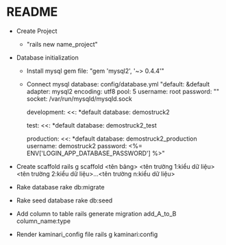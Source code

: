 # README
* Create Project 
    - "rails new name_project"
    
* Database initialization
    - Install mysql gem file: "gem 'mysql2', '~> 0.4.4'"
    - Connect mysql database: config/database.yml
       "default: &default
          adapter: mysql2
          encoding: utf8
          pool: 5
          username: root
          password: ""
          socket: /var/run/mysqld/mysqld.sock
        
        development:
          <<: *default
          database: demostruck2
        
        test:
          <<: *default
          database: demostruck2_test
        
        production:
          <<: *default
          database: demostruck2_production
          username: demostruck2
          password: <%= ENV['LOGIN_APP_DATABASE_PASSWORD'] %>"
          
* Create scaffold
    rails g scaffold <tên bảng> <tên trường 1:kiểu dữ liệu> <tên trường 2:kiểu dữ liệu>...<tên trường n:kiểu dữ liệu>

* Rake database
    rake db:migrate
    
* Rake seed database
    rake db:seed

* Add column to table
    rails generate migration add_A_to_B column_name:type
    
* Render kaminari_config file
    rails g kaminari:config
